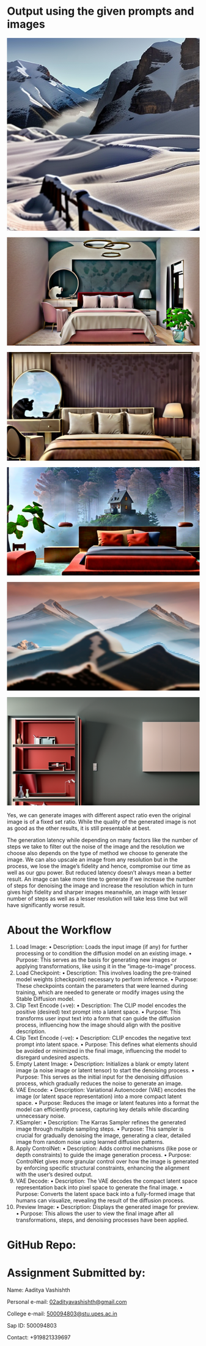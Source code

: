 # Output using the given prompts and images

![Beautiful Snowy Mountain](Beaut_snow_Mount.png)

![Comfortable bedroom](Bedroom_comfy.png)

![Luxury Bedroom](Bedroom_Luxury.png)

![House in Forest](House_Forest.png)

![Mountain Landscape](Mount_Landscape.png)

![Cupboard Wall](Wall_Cupboard.png)

Yes, we can generate images with different aspect ratio even the original image is of a fixed set ratio. While the quality of the generated image is not as good as the other results, it is still presentable at best.

The generation latency while depending on many factors like the number of steps we take to filter out the noise of the image and the resolution we choose also depends on the type of method we choose to generate the image. We can also upscale an image from any resolution but in the process, we lose the image’s fidelity and hence, compromise our time as well as our gpu power. But reduced latency doesn’t always mean a better result. An image can take more time to generate if we increase the number of steps for denoising the image and increase the resolution which in turn gives high fidelity and sharper images meanwhile, an image with lesser number of steps as well as a lesser resolution will take less time but will have significantly worse result.

# About the Workflow

1. Load Image:
   • Description: Loads the input image (if any) for further processing or to condition the diffusion model on an existing image.
   • Purpose: This serves as the basis for generating new images or applying transformations, like using it in the “image-to-image” process.
2. Load Checkpoint:
   • Description: This involves loading the pre-trained model weights (checkpoint) necessary to perform inference.
   • Purpose: These checkpoints contain the parameters that were learned during training, which are needed to generate or modify images using the Stable Diffusion model.
3. Clip Text Encode (+ve):
   • Description: The CLIP model encodes the positive (desired) text prompt into a latent space.
   • Purpose: This transforms user input text into a form that can guide the diffusion process, influencing how the image should align with the positive description.
4. Clip Text Encode (-ve):
   • Description: CLIP encodes the negative text prompt into latent space.
   • Purpose: This defines what elements should be avoided or minimized in the final image, influencing the model to disregard undesired aspects.
5. Empty Latent Image:
   • Description: Initializes a blank or empty latent image (a noise image or latent tensor) to start the denoising process.
   • Purpose: This serves as the initial input for the denoising diffusion process, which gradually reduces the noise to generate an image.
6. VAE Encode:
   • Description: Variational Autoencoder (VAE) encodes the image (or latent space representation) into a more compact latent space.
   • Purpose: Reduces the image or latent features into a format the model can efficiently process, capturing key details while discarding unnecessary noise.
7. KSampler:
   • Description: The Karras Sampler refines the generated image through multiple sampling steps.
   • Purpose: This sampler is crucial for gradually denoising the image, generating a clear, detailed image from random noise using learned diffusion patterns.
8. Apply ControlNet:
   • Description: Adds control mechanisms (like pose or depth constraints) to guide the image generation process.
   • Purpose: ControlNet gives more granular control over how the image is generated by enforcing specific structural constraints, enhancing the alignment with the user’s desired output.
9. VAE Decode:
   • Description: The VAE decodes the compact latent space representation back into pixel space to generate the final image.
   • Purpose: Converts the latent space back into a fully-formed image that humans can visualize, revealing the result of the diffusion process.
10. Preview Image:
    • Description: Displays the generated image for preview.
    • Purpose: This allows the user to view the final image after all transformations, steps, and denoising processes have been applied.

# GitHub Repo:

# Assignment Submitted by:

Name: Aaditya Vashishth

Personal e-mail: 02adityavashishth@gmail.com

College e-mail: 500094803@stu.upes.ac.in

Sap ID: 500094803

Contact: +919821339697
